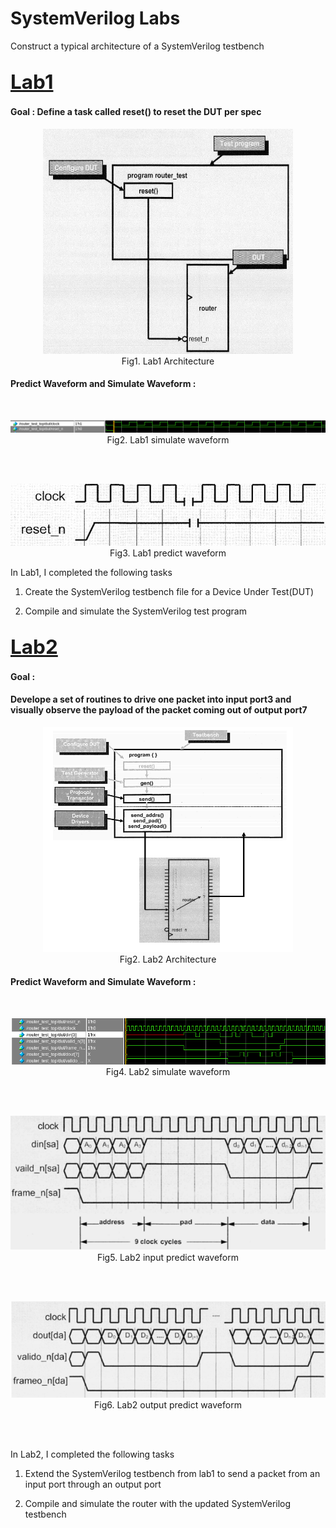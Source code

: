 # SystemVerilog Labs
Construct a typical architecture of a SystemVerilog testbench
## <a href="https://github.com/RexJian/SystemVerilogLabs/tree/main/Lab1" style="font-size: 1.5em;">Lab1</a>
#### Goal : Define a task called reset() to reset the DUT per spec
<p align="center">
  <img src="https://github.com/RexJian/SystemVerilogLabs/blob/main/Lab1/ArchitectureLab1.png" width="400" height="360" alt="Lab1 Architecture">
  <br>Fig1.  Lab1 Architecture
</p> 

#### Predict Waveform and Simulate Waveform :  
<br>
<p align="center">
  <img src="https://github.com/RexJian/SystemVerilogLabs/blob/main/Lab1/Lab1Waveform.png" alt="Lab1 simulate waveform">
  <br>Fig2.  Lab1 simulate waveform
</p>

<br><br>

<p align="center">
  <img src="https://github.com/RexJian/SystemVerilogLabs/blob/main/Lab1/Lab1PredictWaveform.png" alt="Lab1 predict waveform">
  <br>Fig3.  Lab1 predict waveform
</p>
  
In Lab1, I completed the following tasks  
  
1. Create the SystemVerilog testbench file for a Device Under Test(DUT)  
  
2. Compile and simulate the SystemVerilog test program

## <a href="https://github.com/RexJian/SystemVerilogLabs/tree/main/Lab2" style="font-size: 1.5em;">Lab2</a>
#### Goal : 
#### Develope a set of routines to drive one packet into input port3 and visually observe the payload of the packet coming out of output port7  
<p align="center">
  <img src="https://github.com/RexJian/SystemVerilogLabs/blob/main/Lab2/ArchitectureLab2.png" width="400" height="360" alt="Lab2 Architecture">
  <br>Fig2. Lab2 Architecture
</p> 

#### Predict Waveform and Simulate Waveform : 
<br>
<p align="center">
  <img src="https://github.com/RexJian/SystemVerilogLabs/blob/main/Lab2/Lab2Waveform.png" alt="Lab2 simulate waveform">
  <br>Fig4. Lab2 simulate waveform
</p>
<br><br>

<p align="center">
  <img src="https://github.com/RexJian/SystemVerilogLabs/blob/main/Lab2/Lab2PredictWaveform_input.png" alt="Lab2 input predict waveform">
  <br>Fig5. Lab2 input predict waveform
</p>
<br><br>

<p align="center">
  <img src="https://github.com/RexJian/SystemVerilogLabs/blob/main/Lab2/Lab2PredictWaveform_output.png" alt="Lab2 output predict waveform">
  <br>Fig6. Lab2 output predict waveform
</p>
<br><br>

In Lab2, I completed the following tasks  

1. Extend the SystemVerilog testbench from lab1 to send a packet from an input port through an output port

2. Compile and simulate the router with the updated SystemVerilog testbench
 
